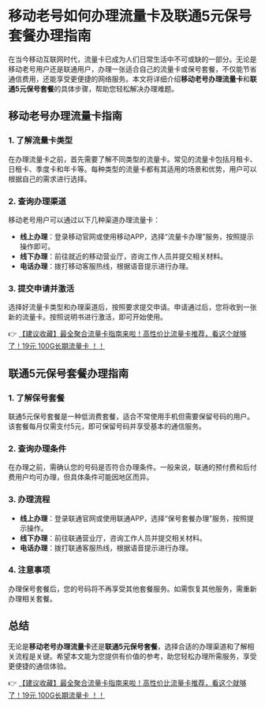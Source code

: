 # 移动老号如何办理流量卡及联通5元保号套餐办理指南

在当今移动互联网时代，流量卡已成为人们日常生活中不可或缺的一部分。无论是移动老号用户还是联通用户，办理一张适合自己的流量卡或保号套餐，不仅能节省通信费用，还能享受更便捷的网络服务。本文将详细介绍**移动老号办理流量卡**和**联通5元保号套餐**的具体步骤，帮助您轻松解决办理难题。

## 移动老号办理流量卡指南

### 1. 了解流量卡类型
在办理流量卡之前，首先需要了解不同类型的流量卡。常见的流量卡包括月租卡、日租卡、季度卡和年卡等。每种类型的流量卡都有其适用的场景和优势，用户可以根据自己的需求进行选择。

### 2. 查询办理渠道
移动老号用户可以通过以下几种渠道办理流量卡：
- **线上办理**：登录移动官网或使用移动APP，选择“流量卡办理”服务，按照提示操作即可。
- **线下办理**：前往就近的移动营业厅，咨询工作人员并提交相关材料。
- **电话办理**：拨打移动客服热线，根据语音提示进行办理。

### 3. 提交申请并激活
选择好流量卡类型和办理渠道后，按照要求提交申请。申请通过后，您将收到一张新的流量卡。按照说明书进行激活，即可开始使用。

👉 [【建议收藏】最全聚合流量卡指南来啦！高性价比流量卡推荐，看这个就够了！19元 100G长期流量卡 ！！](https://bit.ly/Liuliangka)

## 联通5元保号套餐办理指南

### 1. 了解保号套餐
联通5元保号套餐是一种低消费套餐，适合不常使用手机但需要保留号码的用户。该套餐每月仅需支付5元，即可保留号码并享受基本的通信服务。

### 2. 查询办理条件
在办理之前，需确认您的号码是否符合办理条件。一般来说，联通的预付费和后付费用户均可办理，但具体条件可能因地区而异。

### 3. 办理流程
- **线上办理**：登录联通官网或使用联通APP，选择“保号套餐办理”服务，按照提示操作。
- **线下办理**：前往联通营业厅，咨询工作人员并提交相关材料。
- **电话办理**：拨打联通客服热线，根据语音提示进行办理。

### 4. 注意事项
办理保号套餐后，您的号码将不再享受其他套餐服务。如需恢复其他服务，需重新办理相关套餐。

## 总结

无论是**移动老号办理流量卡**还是**联通5元保号套餐**，选择合适的办理渠道和了解相关流程是关键。希望本文能为您提供有价值的参考，助您轻松办理所需服务，享受更便捷的通信体验。

👉 [【建议收藏】最全聚合流量卡指南来啦！高性价比流量卡推荐，看这个就够了！19元 100G长期流量卡 ！！](https://bit.ly/Liuliangka)